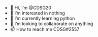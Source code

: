 - 👋 Hi, I’m @CDSG20
- 👀 I’m interested in nothing
- 🌱 I’m currently learning python
- 💞️ I’m looking to collaborate on anything
- 📫 How to reach me CDSG#2557

<!---
CDSG20/CDSG20 is a ✨ special ✨ repository because its `README.md` (this file) appears on your GitHub profile.
You can click the Preview link to take a look at your changes.
--->
